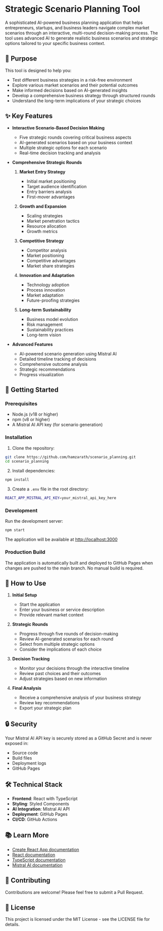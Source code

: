 # Strategic Scenario Planning Tool

A sophisticated AI-powered business planning application that helps entrepreneurs, startups, and business leaders navigate complex market scenarios through an interactive, multi-round decision-making process. The tool uses advanced AI to generate realistic business scenarios and strategic options tailored to your specific business context.

## 🎯 Purpose

This tool is designed to help you:
- Test different business strategies in a risk-free environment
- Explore various market scenarios and their potential outcomes
- Make informed decisions based on AI-generated insights
- Develop a comprehensive business strategy through structured rounds
- Understand the long-term implications of your strategic choices

## ✨ Key Features

- **Interactive Scenario-Based Decision Making**
  - Five strategic rounds covering critical business aspects
  - AI-generated scenarios based on your business context
  - Multiple strategic options for each scenario
  - Real-time decision tracking and analysis

- **Comprehensive Strategic Rounds**
  1. **Market Entry Strategy**
     - Initial market positioning
     - Target audience identification
     - Entry barriers analysis
     - First-mover advantages

  2. **Growth and Expansion**
     - Scaling strategies
     - Market penetration tactics
     - Resource allocation
     - Growth metrics

  3. **Competitive Strategy**
     - Competitor analysis
     - Market positioning
     - Competitive advantages
     - Market share strategies

  4. **Innovation and Adaptation**
     - Technology adoption
     - Process innovation
     - Market adaptation
     - Future-proofing strategies

  5. **Long-term Sustainability**
     - Business model evolution
     - Risk management
     - Sustainability practices
     - Long-term vision

- **Advanced Features**
  - AI-powered scenario generation using Mistral AI
  - Detailed timeline tracking of decisions
  - Comprehensive outcome analysis
  - Strategic recommendations
  - Progress visualization

## 🚀 Getting Started

### Prerequisites

- Node.js (v18 or higher)
- npm (v8 or higher)
- A Mistral AI API key (for scenario generation)

### Installation

1. Clone the repository:
```bash
git clone https://github.com/hamzarath/scenario_planning.git
cd scenario_planning
```

2. Install dependencies:
```bash
npm install
```

3. Create a `.env` file in the root directory:
```bash
REACT_APP_MISTRAL_API_KEY=your_mistral_api_key_here
```

### Development

Run the development server:
```bash
npm start
```
The application will be available at [http://localhost:3000](http://localhost:3000)

### Production Build

The application is automatically built and deployed to GitHub Pages when changes are pushed to the main branch. No manual build is required.

## 📝 How to Use

1. **Initial Setup**
   - Start the application
   - Enter your business or service description
   - Provide relevant market context

2. **Strategic Rounds**
   - Progress through five rounds of decision-making
   - Review AI-generated scenarios for each round
   - Select from multiple strategic options
   - Consider the implications of each choice

3. **Decision Tracking**
   - Monitor your decisions through the interactive timeline
   - Review past choices and their outcomes
   - Adjust strategies based on new information

4. **Final Analysis**
   - Receive a comprehensive analysis of your business strategy
   - Review key recommendations
   - Export your strategic plan

## 🔒 Security

Your Mistral AI API key is securely stored as a GitHub Secret and is never exposed in:
- Source code
- Build files
- Deployment logs
- GitHub Pages

## 🛠️ Technical Stack

- **Frontend**: React with TypeScript
- **Styling**: Styled Components
- **AI Integration**: Mistral AI API
- **Deployment**: GitHub Pages
- **CI/CD**: GitHub Actions

## 📚 Learn More

- [Create React App documentation](https://facebook.github.io/create-react-app/docs/getting-started)
- [React documentation](https://reactjs.org/)
- [TypeScript documentation](https://www.typescriptlang.org/docs/)
- [Mistral AI documentation](https://docs.mistral.ai/)

## 🤝 Contributing

Contributions are welcome! Please feel free to submit a Pull Request.

## 📄 License

This project is licensed under the MIT License - see the LICENSE file for details.
